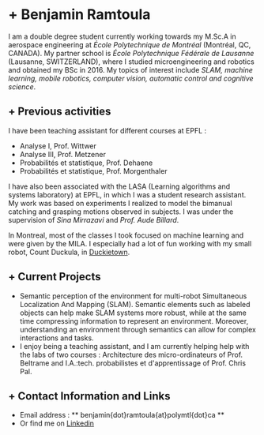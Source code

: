 # + Benjamin Ramtoula
I am a double degree student currently working towards my M.Sc.A in aerospace engineering at *École Polytechnique de Montréal* (Montréal, QC, CANADA). My partner school is *École Polytechnique Fédérale de Lausanne* (Lausanne, SWITZERLAND), where I studied microengineering and robotics and obtained my BSc in 2016.
My topics of interest include *SLAM, machine learning, mobile robotics, computer vision, automatic control and cognitive science*.

## + Previous activities
I have been teaching assistant for different courses at EPFL :
- Analyse I, Prof. Wittwer
- Analyse III, Prof. Metzener
- Probabilités et statistique, Prof. Dehaene
- Probabilités et statistique, Prof. Morgenthaler

I have also been associated with the LASA (Learning algorithms and systems laboratory) at EPFL, in which I was a student research assistant. My work was based on experiments I realized to model the bimanual catching and grasping motions observed in subjects. I was under the supervision of *Sina Mirrazavi* and *Prof. Aude Billard*.

In Montreal, most of the classes I took focused on machine learning and were given by the MILA. I especially had a lot of fun working with my small robot, Count Duckula, in [Duckietown](https://duckietown.org/).
## + Current Projects
- Semantic perception of the environment for multi-robot Simultaneous Localization And Mapping (SLAM). Semantic elements such as labeled objects can help make SLAM systems more robust, while at the same time compressing information to represent an environment. Moreover, understanding an environment through semantics can allow for complex interactions and tasks.
- I enjoy being a teaching assistant, and I am currently helping help with the labs of two courses : Architecture des micro-ordinateurs of Prof. Beltrame and I.A.:tech. probabilistes et d'apprentissage of Prof. Chris Pal.

## + Contact Information and Links

- Email address : ** benjamin{dot}ramtoula{at}polymtl{dot}ca **
- Or find me on [Linkedin](https://www.linkedin.com/in/benjamin-ramtoula-075a2a10a/)
